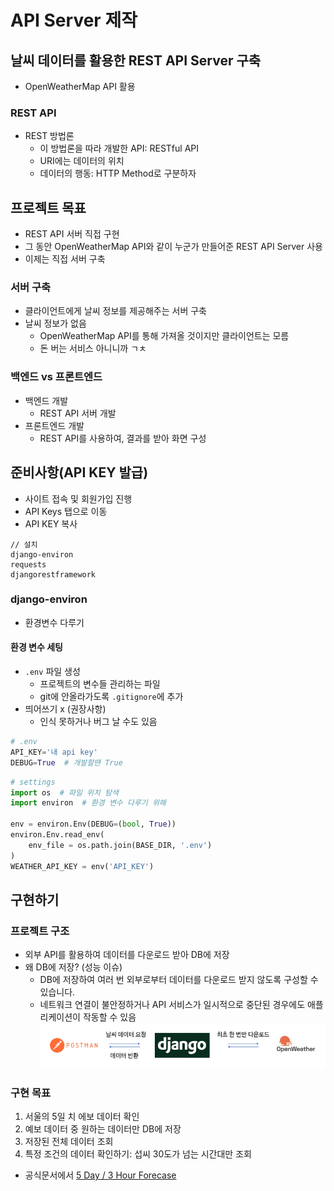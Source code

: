 # API Server 제작
## 날씨 데이터를 활용한 REST API Server 구축
- OpenWeatherMap API 활용
### REST API
- REST 방법론
	- 이 방법론을 따라 개발한 API: RESTful API
	- URI에는 데이터의 위치
	- 데이터의 행동: HTTP Method로 구분하자
## 프로젝트 목표
- REST API 서버 직접 구현
- 그 동안 OpenWeatherMap API와 같이 누군가 만들어준 REST API Server 사용
- 이제는 직접 서버 구축
### 서버 구축
- 클라이언트에게 날씨 정보를 제공해주는 서버 구축
- 날씨 정보가 없음
	- OpenWeatherMap API를 통해 가져올 것이지만 클라이언트는 모름
	- 돈 버는 서비스 아니니까 ㄱㅊ
### 백엔드 vs 프론트엔드
- 백엔드 개발
	- REST API 서버 개발
- 프론트엔드 개발
	- REST API를 사용하여, 결과를 받아 화면 구성
## 준비사항(API KEY 발급)
- 사이트 접속 및 회원가입 진행
- API Keys 탭으로 이동
- API KEY 복사
```
// 설치
django-environ
requests
djangorestframework
```
### django-environ
- 환경변수 다루기
#### 환경 변수 세팅
- `.env` 파일 생성
	- 프로젝트의 변수들 관리하는 파일
	- git에 안올라가도록 `.gitignore`에 추가
- 띄어쓰기 x (권장사항)
	- 인식 못하거나 버그 날 수도 있음
```python
# .env
API_KEY='내 api key'
DEBUG=True  # 개발할땐 True
```
```python
# settings
import os  # 파일 위치 탐색
import environ  # 환경 변수 다루기 위해

env = environ.Env(DEBUG=(bool, True))
environ.Env.read_env(
	env_file = os.path.join(BASE_DIR, '.env')
)
WEATHER_API_KEY = env('API_KEY')
```
## 구현하기
### 프로젝트 구조
- 외부 API를 활용하여 데이터를 다운로드 받아 DB에 저장
- 왜 DB에 저장? (성능 이슈)
	- DB에 저장하여 여러 번 외부로부터 데이터를 다운로드 받지 않도록 구성할 수 있습니다. 
	- 네트워크 연결이 불안정하거나 API 서비스가 일시적으로 중단된 경우에도 애플리케이션이 작동할 수 있음
![img](../img/240426_1.PNG)
### 구현 목표
1. 서울의 5일 치 에보 데이터 확인
2. 예보 데이터 중 원하는 데이터만 DB에 저장
3. 저장된 전체 데이터 조회
4. 특정 조건의 데이터 확인하기: 섭씨 30도가 넘는 시간대만 조회
- 공식문서에서 [5 Day / 3 Hour Forecase](https://openweathermap.org/forecast5)
